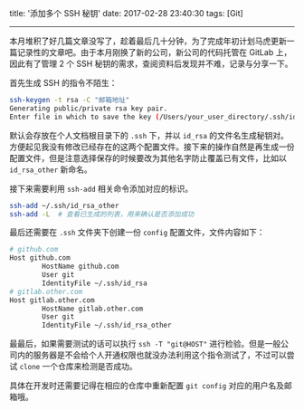 title: '添加多个 SSH 秘钥'
date: 2017-02-28 23:40:30
tags: [Git]

---

本月堆积了好几篇文章没写了，趁着最后几十分钟，为了完成年初计划马虎更新一篇记录性的文章吧。由于本月刚换了新的公司，新公司的代码托管在 GitLab 上，因此有了管理 2 个 SSH 秘钥的需求，查阅资料后发现并不难，记录与分享一下。

首先生成 SSH 的指令不陌生：

```bash
ssh-keygen -t rsa -C "邮箱地址"
Generating public/private rsa key pair.
Enter file in which to save the key (/Users/your_user_directory/.ssh/id_rsa): 
```

默认会存放在个人文档根目录下的 `.ssh` 下，并以 `id_rsa` 的文件名生成秘钥对。<!-- more -->方便起见我没有修改已经存在的这两个配置文件。接下来的操作自然是再生成一份配置文件，但是注意选择保存的时候要改为其他名字防止覆盖已有文件，比如以 `id_rsa_other` 新命名。

接下来需要利用 `ssh-add` 相关命令添加对应的标识。

```bash
ssh-add ~/.ssh/id_rsa_other
ssh-add -L  # 查看已生成的列表，用来确认是否添加成功
```

最后还需要在 `.ssh` 文件夹下创建一份 `config` 配置文件，文件内容如下：

```bash
# github.com
Host github.com
        HostName github.com
        User git
        IdentityFile ~/.ssh/id_rsa
# gitlab.other.com
Host gitlab.other.com
        HostName gitlab.other.com
        User git
        IdentityFile ~/.ssh/id_rsa_other
```

最最后，如果需要测试的话可以执行 `ssh -T "git@HOST"` 进行检验。但是一般公司内的服务器是不会给个人开通权限也就没办法利用这个指令测试了，不过可以尝试 `clone` 一个仓库来检测是否成功。

具体在开发时还需要记得在相应的仓库中重新配置 `git config` 对应的用户名及邮箱哦。
